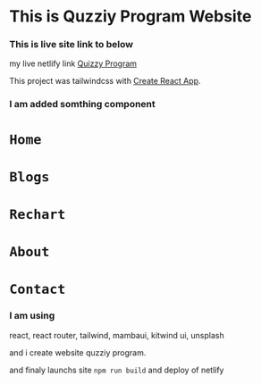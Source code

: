 # This is Quzziy Program Website
### This is live site link to below

my live netlify link [Quizzy Program]()

This project was tailwindcss with [Create React App](https://reactjs.org/).

### I am added somthing component
# `Home`
# `Blogs`
# `Rechart`
# `About`
# `Contact`

### I am using
react, react router, tailwind, mambaui, kitwind ui, unsplash

and i create website quzziy program.

and finaly launchs site 
`npm run build`
and deploy of netlify